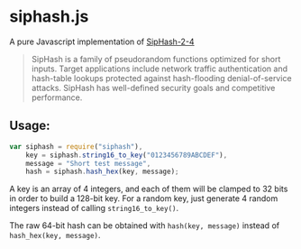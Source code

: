 siphash.js
==========

A pure Javascript implementation of
[SipHash-2-4](http://131002.net/siphash/siphash.pdf)

> SipHash is a family of pseudorandom functions optimized for short
> inputs. Target applications include network traffic authentication and
> hash-table lookups protected against hash-flooding denial-of-service
> attacks. SipHash has well-defined security goals and competitive
> performance.

Usage:
------

```javascript
var siphash = require("siphash"),
    key = siphash.string16_to_key("0123456789ABCDEF"),
    message = "Short test message",
    hash = siphash.hash_hex(key, message);
```

A key is an array of 4 integers, and each of them will be clamped to
32 bits in order to build a 128-bit key.
For a random key, just generate 4 random integers instead of calling
`string16_to_key()`.

The raw 64-bit hash can be obtained with `hash(key, message)` instead of
`hash_hex(key, message)`.
